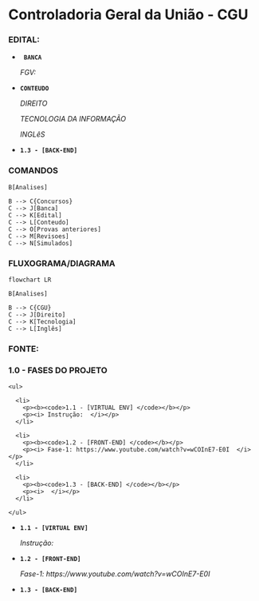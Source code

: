 # Controladoria Geral da União - CGU

### EDITAL:

<ul>
  
  <li>
    <p><b><code> BANCA </code></b></p>
    <p><i> FGV:  </i></p>
  </li>
  
  <li>
    <p><b><code>CONTEUDO </code></b></p>
    <p><i> DIREITO </i></p>
    <p><i> TECNOLOGIA DA INFORMAÇÃO </i></p>
    <p><i> INGLêS </i></p>
  </li> 
  
  <li>
    <p><b><code>1.3 - [BACK-END] </code></b></p>
    <p><i>  </i></p>
  </li>
  
</ul>

### COMANDOS

```
B[Analises]

B --> C{Concursos}
C --> J[Banca]
C --> K[Edital]
C --> L[Conteudo]
C --> O[Provas anteriores]
C --> M[Revisoes]
C --> N[Simulados]
```


### FLUXOGRAMA/DIAGRAMA

```mermaid
flowchart LR

B[Analises]

B --> C{CGU}
C --> J[Direito] 
C --> K[Tecnologia]
C --> L[Inglês]

```

### FONTE:


### 1.0 - FASES DO PROJETO

```
<ul>
  
  <li>
    <p><b><code>1.1 - [VIRTUAL ENV] </code></b></p>
    <p><i> Instrução:  </i></p>
  </li>
  
  <li>
    <p><b><code>1.2 - [FRONT-END] </code></b></p>
    <p><i> Fase-1: https://www.youtube.com/watch?v=wCOInE7-E0I  </i></p>
  </li> 
  
  <li>
    <p><b><code>1.3 - [BACK-END] </code></b></p>
    <p><i>  </i></p>
  </li>
  
</ul>
```

<ul>
  
  <li>
    <p><b><code>1.1 - [VIRTUAL ENV] </code></b></p>
    <p><i> Instrução:  </i></p>
  </li>
  
  <li>
    <p><b><code>1.2 - [FRONT-END] </code></b></p>
    <p><i> Fase-1: https://www.youtube.com/watch?v=wCOInE7-E0I  </i></p>
  </li> 
  
  <li>
    <p><b><code>1.3 - [BACK-END] </code></b></p>
    <p><i>  </i></p>
  </li>
  
</ul>

